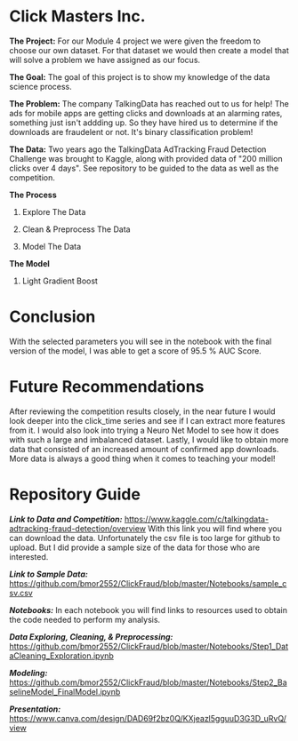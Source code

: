 # Click Masters Inc.


**The Project:** For our Module 4 project we were given the freedom to choose our own dataset. For that dataset we would then create a model that will solve a problem we have assigned as our focus.

**The Goal:** The goal of this project is to show my knowledge of the data science process.

**The Problem:** The company TalkingData has reached out to us for help! The ads for  mobile apps are getting clicks and downloads at an alarming rates, something just isn't addding up. So they have hired us to determine if the downloads are fraudelent or not. It's binary classification problem!


**The Data:** Two years ago the TalkingData AdTracking Fraud Detection Challenge was brought to Kaggle, along with provided data of "200 million clicks over 4 days". See repository to be guided to the data as well as the competition.   


**The Process**

1. Explore The Data 

2. Clean & Preprocess The Data

3. Model The Data

**The Model**

1. Light Gradient Boost


# Conclusion
With the selected parameters you will see in the notebook with the final version of the model, I was able to get a score of 95.5 % AUC Score.

# Future Recommendations 
After reviewing the competition results closely, in the near future I would look deeper into the click_time series and see if I can extract more features from it. I would also look into trying a Neuro Net Model to see how it does with such a large and imbalanced dataset. Lastly, I would like to obtain more data that consisted of an increased amount of confirmed app downloads. More data is always a good thing when it comes to teaching your model!


# Repository Guide 

***Link to Data and Competition:***  https://www.kaggle.com/c/talkingdata-adtracking-fraud-detection/overview
With this link you will find where you can download the data. Unfortunately the csv file is too large for github to upload. But I did provide a sample size of the data for those who are interested. 

***Link to Sample Data:*** https://github.com/bmor2552/ClickFraud/blob/master/Notebooks/sample_csv.csv

***Notebooks:*** In each notebook you will find links to resources used to obtain the code needed to perform my analysis.

***Data Exploring, Cleaning, & Preprocessing:*** https://github.com/bmor2552/ClickFraud/blob/master/Notebooks/Step1_DataCleaning_Exploration.ipynb


***Modeling:*** https://github.com/bmor2552/ClickFraud/blob/master/Notebooks/Step2_BaselineModel_FinalModel.ipynb


***Presentation:***
 https://www.canva.com/design/DAD69f2bz0Q/KXjeazl5gguuD3G3D_uRvQ/view
